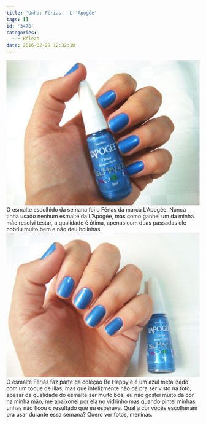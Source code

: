 ```yaml
---
title: 'Unha: Férias - L''Apogée'
tags: []
id: '3470'
categories:
  - - Beleza
date: 2016-02-29 12:32:10
---
```


[![coleção be happy - l'apogée - esmalte férias ](/images/2016/02/esmalte-Férias-LApogée-1024x768.jpg)](/images/2016/02/esmalte-Férias-LApogée.jpg) O esmalte escolhido da semana foi o Férias da marca L’Apogée. Nunca tinha usado nenhum esmalte da L’Apogée, mas como ganhei um da minha mãe resolvi testar, a qualidade é ótima, apenas com duas passadas ele cobriu muito bem e não deu bolinhas. [![esmalte azul - esmalte férias L'Apogée ](/images/2016/02/LApogée-esmalte-férias-1024x768.jpg)](/images/2016/02/LApogée-esmalte-férias.jpg) O esmalte Férias faz parte da coleção Be Happy e é um azul metalizado com um toque de lilás, mas que infelizmente não dá pra ser visto na foto, apesar da qualidade do esmalte ser muito boa, eu não gostei muito da cor na minha mão, me apaixonei por ela no vidrinho mas quando pintei minhas unhas não ficou o resultado que eu esperava. Qual a cor vocês escolheram pra usar durante essa semana? Quero ver fotos, meninas.
